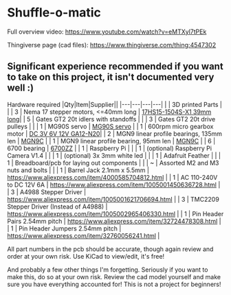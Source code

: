 # Shuffle-o-matic

Full overview video:
https://www.youtube.com/watch?v=eMTXyl7tPEk

Thingiverse page (cad files):
https://www.thingiverse.com/thing:4547302

## Significant experience recommended if you want to take on this project, it isn't documented very well :)

Hardware required
|Qty|Item|Supplier||
|---|---|---|---|
| | 3D printed Parts | |
| 3 | Nema 17 stepper motors, <=40mm long | [17HS15-1504S-X1 39mm long](https://www.aliexpress.com/item/1005002191787745.html?spm=2114.12010612.8148356.4.2bca2904n3VYBm)|
| 5 | Gates GT2 20t idlers with standoffs | |
| 3 | Gates GT2 20t drive pulleys | |
| 1 | MG90S servo | [MG90S servo](https://ebay.us/60Pxun) |
| 1 | 600rpm micro gearbox motor | [DC 3V 6V 12V GA12-N20](https://www.aliexpress.com/item/4000274747864.html?spm=a2g0o.productlist.0.0.63e42e07j3CYN8&algo_pvid=cd6ee419-621c-4ffe-9044-3ffd2ae1bfeb&algo_expid=cd6ee419-621c-4ffe-9044-3ffd2ae1bfeb-0&btsid=0bb0623a16150221042227975ecf2c&ws_ab_test=searchweb0_0,searchweb201602_,searchweb201603_)|
| 2 | MGN9 linear profile bearings, 135mm len | [MGN9C](https://www.aliexpress.com/item/32773296501.html?spm=a2g0o.cart.0.0.54873c00SIeLte&mp=1) |
| 1 | MGN9 linear profile bearing, 95mm len | [MGN9C](https://www.aliexpress.com/item/32773296501.html?spm=a2g0o.cart.0.0.54873c00SIeLte&mp=1) |
| 6 | 6700 bearing | [6700ZZ](https://www.aliexpress.com/item/32852057465.html?spm=a2g0o.cart.0.0.54873c00SIeLte&mp=1) |
| 1 | Raspberry Pi | |
| 1 | (optional) Raspberry Pi Camera V1.4 | |
| 1 | (optional) 3x 3mm white led | |
| 1 | Adafruit Feather | |
| 1 | Breadboard/pcb for laying out components | |
| ~ | Assorted M2 and M3 nuts and bolts | |
| 1 | Barrel Jack 2.1mm x 5.5mm | https://www.aliexpress.com/item/4000585704812.html |
| 1 | AC 110-240V to DC 12V 6A | https://www.aliexpress.com/item/1005001450636728.html |
| 3 | A4988 Stepper Driver | https://www.aliexpress.com/item/1005001621706694.html |
| 3 | TMC2209 Stepper Driver (Instead of A4988) | https://www.aliexpress.com/item/1005002965406330.html |
| 1 | Pin Header Pairs 2.54mm pitch | https://www.aliexpress.com/item/32724478308.html |
| 1 | Pin Header Jumpers 2.54mm pitch | https://www.aliexpress.com/item/32760056241.html |

All part numbers in the pcb should be accurate, though again review and order at your own risk. Use KiCad to view/edit, it's free!

And probably a few other things I'm forgetting. Seriously if you want to make this, do so at your own risk. Review the cad model yourself and make sure you have everything accounted for! This is not a project for beginners!
